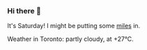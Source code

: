 ### Hi there :wave:

It's Saturday! I might be putting some [miles](https://www.strava.com/athletes/889963) in.

Weather in Toronto: partly cloudy, at +27°C.
